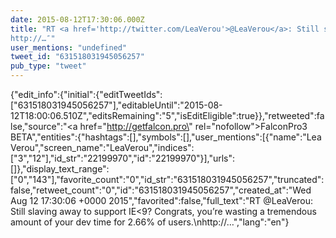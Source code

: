 ```yaml
---
date: 2015-08-12T17:30:06.000Z
title: "RT <a href='http://twitter.com/LeaVerou'>@LeaVerou</a>: Still slaving away to support IE&lt;9? Congrats, you’re wasting a tremendous amount of your dev time for 2.66% of users.
http://…″"
user_mentions: "undefined"
tweet_id: "631518031945056257"
pub_type: "tweet"
---
```

{"edit_info":{"initial":{"editTweetIds":["631518031945056257"],"editableUntil":"2015-08-12T18:00:06.510Z","editsRemaining":"5","isEditEligible":true}},"retweeted":false,"source":"<a href=\"http://getfalcon.pro\" rel=\"nofollow\">FalconPro3 BETA</a>","entities":{"hashtags":[],"symbols":[],"user_mentions":[{"name":"Lea Verou","screen_name":"LeaVerou","indices":["3","12"],"id_str":"22199970","id":"22199970"}],"urls":[]},"display_text_range":["0","143"],"favorite_count":"0","id_str":"631518031945056257","truncated":false,"retweet_count":"0","id":"631518031945056257","created_at":"Wed Aug 12 17:30:06 +0000 2015","favorited":false,"full_text":"RT @LeaVerou: Still slaving away to support IE&lt;9? Congrats, you’re wasting a tremendous amount of your dev time for 2.66% of users.\nhttp://…","lang":"en"}
